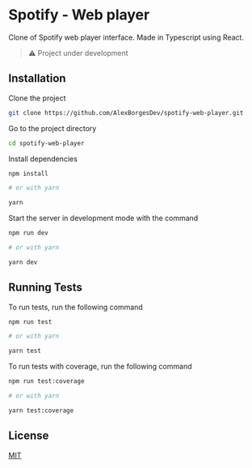 # Spotify - Web player

Clone of Spotify web player interface. Made in Typescript using React.

> ⚠️ Project under development


## Installation

Clone the project

```bash
git clone https://github.com/AlexBorgesDev/spotify-web-player.git
```

Go to the project directory

```bash
cd spotify-web-player
```

Install dependencies

```bash
npm install

# or with yarn

yarn
```

Start the server in development mode with the command

```bash
npm run dev

# or with yarn

yarn dev
```


## Running Tests

To run tests, run the following command

```bash
npm run test

# or with yarn

yarn test
```

To run tests with coverage, run the following command

```bash
npm run test:coverage

# or with yarn

yarn test:coverage
```

## License

[MIT](./LICENSE)
